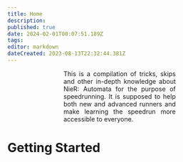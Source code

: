 ```yaml
---
title: Home
description: 
published: true
date: 2024-02-01T00:07:51.189Z
tags: 
editor: markdown
dateCreated: 2023-08-13T22:32:44.381Z
---
```


<!--<p style="text-align:center;
          font-size:2rem;
          font-weight:bold;">Welcome to the NieR: Automata Speedrun Wiki</p>-->

<p style="text-align:justify; width:50%; margin-left:25%;">This is a compilation of tricks, skips and other in-depth knowledge about NieR: Automata for the purpose of speedrunning. It is supposed to help both new and advanced runners and make learning the speedrun more accessible to everyone.</p>

<h1>Getting Started</h1>
